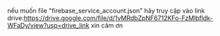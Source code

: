 nếu muốn file "firebase_service_account.json" 
hãy truy cập vào link drive:https://drive.google.com/file/d/1vMRdbZpNF6712KFo-FzMlbfldk-WFaDy/view?usp=drive_link
xin cảm ơn
